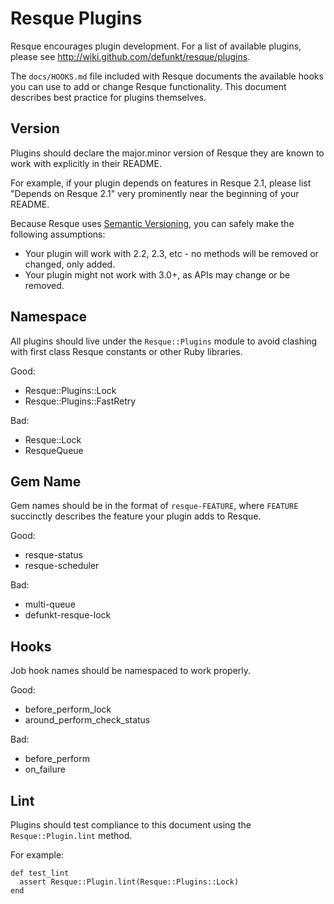 Resque Plugins
==============

Resque encourages plugin development. For a list of available plugins,
please see <http://wiki.github.com/defunkt/resque/plugins>.

The `docs/HOOKS.md` file included with Resque documents the available
hooks you can use to add or change Resque functionality. This document
describes best practice for plugins themselves.


Version
-------

Plugins should declare the major.minor version of Resque they are
known to work with explicitly in their README.

For example, if your plugin depends on features in Resque 2.1, please
list "Depends on Resque 2.1" very prominently near the beginning of
your README.

Because Resque uses [Semantic Versioning][sv], you can safely make the
following assumptions:

* Your plugin will work with 2.2, 2.3, etc - no methods will be
  removed or changed, only added.
* Your plugin might not work with 3.0+, as APIs may change or be
  removed.


Namespace
---------

All plugins should live under the `Resque::Plugins` module to avoid
clashing with first class Resque constants or other Ruby libraries.

Good:

* Resque::Plugins::Lock
* Resque::Plugins::FastRetry

Bad:

* Resque::Lock
* ResqueQueue


Gem Name
--------

Gem names should be in the format of `resque-FEATURE`, where `FEATURE`
succinctly describes the feature your plugin adds to Resque.

Good:

* resque-status
* resque-scheduler

Bad:

* multi-queue
* defunkt-resque-lock


Hooks
-----

Job hook names should be namespaced to work properly.

Good:

* before_perform_lock
* around_perform_check_status

Bad:

* before_perform
* on_failure


Lint
----

Plugins should test compliance to this document using the
`Resque::Plugin.lint` method.

For example:

    def test_lint
      assert Resque::Plugin.lint(Resque::Plugins::Lock)
    end

[sv]: http://semver.org/
